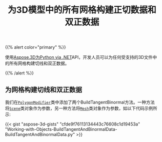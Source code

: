﻿---
title: 为3D模型中的所有网格构建正切数据和双正数据
type: docs
weight: 10
url: /zh/python-net/build-tangent-and-binormal-data-for-all-meshes-in-3d-model/
description: 使用Aspose.3D进行Python via .NET API，开发人员可以为任何受支持的3D文件中的所有网格构建切线和双正数据。
---
{{% alert color="primary" %}}

使用[Aspose.3D为Python via .NET](http://products.aspose.com/3d/net)API，开发人员可以为任何受支持的3D文件中的所有网格构建切线和双正数据。

{{% /alert %}}
## **为网格构建切线和双正数据**
我们在[`PolygonModifier`](https://reference.aspose.com/3d/net/aspose.threed.entities/polygonmodifier)类中添加了两个BuildTangentBinormal方法。一种方法将[`Scene`](https://reference.aspose.com/3d/net/aspose.threed/scene)类对象作为参数，另一种方法将[`Mesh`](https://reference.aspose.com/3d/net/aspose.threed.entities/mesh)类对象作为参数，如以下代码示例所示:

{{< gist "aspose-3d-gists" "cfde9f76113134443c76608c1d19453a" "Working-with-Objects-BuildTangentAndBinormalData-BuildTangentAndBinormalData.py" >}}
